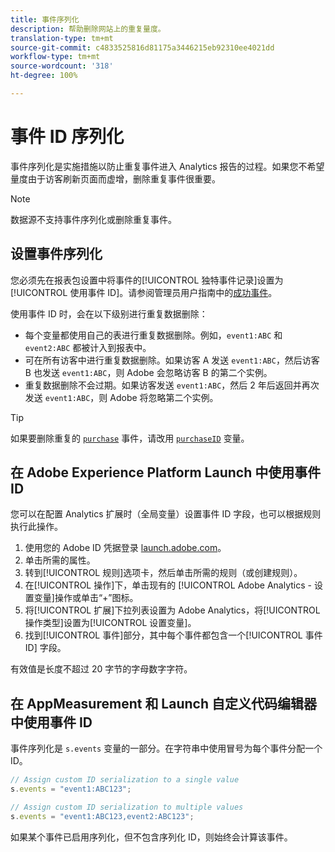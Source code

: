 ```yaml
---
title: 事件序列化
description: 帮助删除网站上的重复量度。
translation-type: tm+mt
source-git-commit: c4833525816d81175a3446215eb92310ee4021dd
workflow-type: tm+mt
source-wordcount: '318'
ht-degree: 100%

---
```



# 事件 ID 序列化

事件序列化是实施措施以防止重复事件进入 Analytics 报告的过程。如果您不希望量度由于访客刷新页面而虚增，删除重复事件很重要。

>[!NOTE]
>
>数据源不支持事件序列化或删除重复事件。

## 设置事件序列化

您必须先在报表包设置中将事件的[!UICONTROL 独特事件记录]设置为[!UICONTROL 使用事件 ID]。请参阅管理员用户指南中的[成功事件](/help/admin/admin/c-success-events/success-event.md)。

使用事件 ID 时，会在以下级别进行重复数据删除：

* 每个变量都使用自己的表进行重复数据删除。例如，`event1:ABC` 和 `event2:ABC` 都被计入到报表中。
* 可在所有访客中进行重复数据删除。如果访客 A 发送 `event1:ABC`，然后访客 B 也发送 `event1:ABC`，则 Adobe 会忽略访客 B 的第二个实例。
* 重复数据删除不会过期。如果访客发送 `event1:ABC`，然后 2 年后返回并再次发送 `event1:ABC`，则 Adobe 将忽略第二个实例。

>[!TIP]
>
> 如果要删除重复的 [`purchase`](event-purchase.md) 事件，请改用 [`purchaseID`](../purchaseid.md) 变量。

## 在 Adobe Experience Platform Launch 中使用事件 ID

您可以在配置 Analytics 扩展时（全局变量）设置事件 ID 字段，也可以根据规则执行此操作。

1. 使用您的 Adobe ID 凭据登录 [launch.adobe.com](https://launch.adobe.com)。
2. 单击所需的属性。
3. 转到[!UICONTROL 规则]选项卡，然后单击所需的规则（或创建规则）。
4. 在[!UICONTROL 操作]下，单击现有的 [!UICONTROL Adobe Analytics - 设置变量]操作或单击“+”图标。
5. 将[!UICONTROL 扩展]下拉列表设置为 Adobe Analytics，将[!UICONTROL 操作类型]设置为[!UICONTROL 设置变量]。
6. 找到[!UICONTROL 事件]部分，其中每个事件都包含一个[!UICONTROL 事件 ID] 字段。

有效值是长度不超过 20 字节的字母数字字符。

## 在 AppMeasurement 和 Launch 自定义代码编辑器中使用事件 ID

事件序列化是 `s.events` 变量的一部分。在字符串中使用冒号为每个事件分配一个 ID。

```js
// Assign custom ID serialization to a single value
s.events = "event1:ABC123";

// Assign custom ID serialization to multiple values
s.events = "event1:ABC123,event2:ABC123";
```

如果某个事件已启用序列化，但不包含序列化 ID，则始终会计算该事件。
